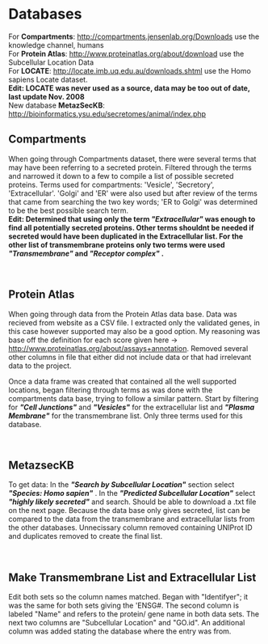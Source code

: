 # Databases
For **Compartments**: <http://compartments.jensenlab.org/Downloads> use the knowledge channel, humans <br>
For **Protein Atlas**: <http://www.proteinatlas.org/about/download> use the Subcellular Location Data <br>
For **LOCATE**: <http://locate.imb.uq.edu.au/downloads.shtml> use the Homo sapiens Locate dataset. <br>
**Edit: LOCATE was never used as a source, data may be too out of date, last update Nov. 2008** <br>
New database **MetazSecKB**: <http://bioinformatics.ysu.edu/secretomes/animal/index.php> 

## Compartments
When going through Compartments dataset, there were several terms that may have been referring to a secreted protein. Filtered through the terms and narrowed it down to a few to compile a list of possible secreted proteins.
Terms used for compartments: 'Vesicle', 'Secretory', 'Extracellular'. 'Golgi' and 'ER' were also used but after review of the terms that came from searching the two key words; 'ER to Golgi' was determined to be the best possible search term. <br>
**Edit: Determined that using only the term ***"Extracellular"*** was enough to find all potentially secreted proteins. Other terms shouldnt be needed if secreted would have been duplicated in the Extracellular list. For the other list of transmembrane proteins only two terms were used ***"Transmembrane"*** and ***"Receptor complex"*** .** 

<br>

## Protein Atlas
When going through data from the Protein Atlas data base. Data was recieved from website as a CSV file. I extracted only the validated genes, in this case however supported may also be a good option. My reasoning was base off the definition for each score given here -> <http://www.proteinatlas.org/about/assays+annotation>. Removed several other columns in file that either did not include data or that had irrelevant data to the project. 

Once a data frame was created that contained all the well supported locations, began filtering through terms as was done with the compartments data base, trying to follow a similar pattern. Start by filtering for ***"Cell Junctions"*** and ***"Vesicles"*** for the extracellular list and ***"Plasma Membrane"*** for the transmembrane list. Only three terms used for this database. 

<br>

## MetazsecKB

To get data: In the ***"Search by Subcellular Location"*** section select ***"Species: Homo sapien"*** . In the ***"Predicted Subcellular Location"*** select ***"highly likely secreted"*** and search. Should be able to download a .txt file on the next page. Because the data base only gives secreted, list can be compared to the data from the transmembrane and extracellular lists from the other databases. Unnecissary column removed containing UNIProt ID and duplicates removed to create the final list. 

<br>

## Make Transmembrane List and Extracellular List

Edit both sets so the column names matched. Began with "Identifyer"; it was the same for both sets giving the 'ENSG#. The second column is labeled "Name" and refers to the protein/ gene name in both data sets. The next two columns are "Subcellular Location" and "GO.id". An additional column was added stating the database where the entry was from. 
